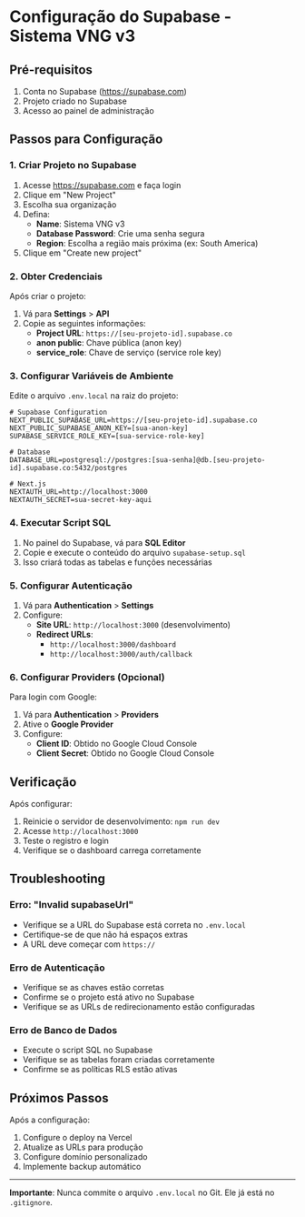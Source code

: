 # Configuração do Supabase - Sistema VNG v3

## Pré-requisitos

1. Conta no Supabase (https://supabase.com)
2. Projeto criado no Supabase
3. Acesso ao painel de administração

## Passos para Configuração

### 1. Criar Projeto no Supabase

1. Acesse https://supabase.com e faça login
2. Clique em "New Project"
3. Escolha sua organização
4. Defina:
   - **Name**: Sistema VNG v3
   - **Database Password**: Crie uma senha segura
   - **Region**: Escolha a região mais próxima (ex: South America)
5. Clique em "Create new project"

### 2. Obter Credenciais

Após criar o projeto:

1. Vá para **Settings** > **API**
2. Copie as seguintes informações:
   - **Project URL**: `https://[seu-projeto-id].supabase.co`
   - **anon public**: Chave pública (anon key)
   - **service_role**: Chave de serviço (service role key)

### 3. Configurar Variáveis de Ambiente

Edite o arquivo `.env.local` na raiz do projeto:

```env
# Supabase Configuration
NEXT_PUBLIC_SUPABASE_URL=https://[seu-projeto-id].supabase.co
NEXT_PUBLIC_SUPABASE_ANON_KEY=[sua-anon-key]
SUPABASE_SERVICE_ROLE_KEY=[sua-service-role-key]

# Database
DATABASE_URL=postgresql://postgres:[sua-senha]@db.[seu-projeto-id].supabase.co:5432/postgres

# Next.js
NEXTAUTH_URL=http://localhost:3000
NEXTAUTH_SECRET=sua-secret-key-aqui
```

### 4. Executar Script SQL

1. No painel do Supabase, vá para **SQL Editor**
2. Copie e execute o conteúdo do arquivo `supabase-setup.sql`
3. Isso criará todas as tabelas e funções necessárias

### 5. Configurar Autenticação

1. Vá para **Authentication** > **Settings**
2. Configure:
   - **Site URL**: `http://localhost:3000` (desenvolvimento)
   - **Redirect URLs**: 
     - `http://localhost:3000/dashboard`
     - `http://localhost:3000/auth/callback`

### 6. Configurar Providers (Opcional)

Para login com Google:

1. Vá para **Authentication** > **Providers**
2. Ative o **Google Provider**
3. Configure:
   - **Client ID**: Obtido no Google Cloud Console
   - **Client Secret**: Obtido no Google Cloud Console

## Verificação

Após configurar:

1. Reinicie o servidor de desenvolvimento: `npm run dev`
2. Acesse `http://localhost:3000`
3. Teste o registro e login
4. Verifique se o dashboard carrega corretamente

## Troubleshooting

### Erro: "Invalid supabaseUrl"
- Verifique se a URL do Supabase está correta no `.env.local`
- Certifique-se de que não há espaços extras
- A URL deve começar com `https://`

### Erro de Autenticação
- Verifique se as chaves estão corretas
- Confirme se o projeto está ativo no Supabase
- Verifique se as URLs de redirecionamento estão configuradas

### Erro de Banco de Dados
- Execute o script SQL no Supabase
- Verifique se as tabelas foram criadas corretamente
- Confirme se as políticas RLS estão ativas

## Próximos Passos

Após a configuração:

1. Configure o deploy na Vercel
2. Atualize as URLs para produção
3. Configure domínio personalizado
4. Implemente backup automático

---

**Importante**: Nunca commite o arquivo `.env.local` no Git. Ele já está no `.gitignore`.
